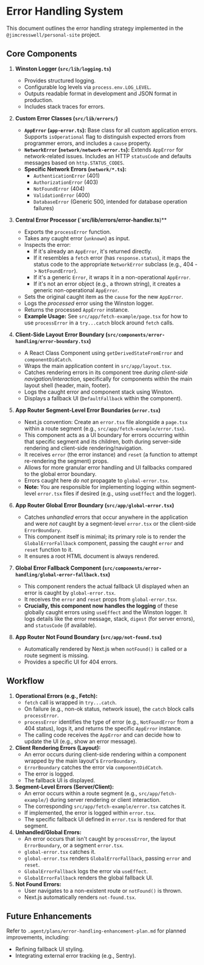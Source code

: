 # Error Handling System

This document outlines the error handling strategy implemented in the `@jimcresswell/personal-site` project.

## Core Components

1.  **Winston Logger (`src/lib/logging.ts`)**

    - Provides structured logging.
    - Configurable log levels via `process.env.LOG_LEVEL`.
    - Outputs readable format in development and JSON format in production.
    - Includes stack traces for errors.

2.  **Custom Error Classes (`src/lib/errors/`)**

    - **`AppError` (`app-error.ts`):** Base class for all custom application errors. Supports `isOperational` flag to distinguish expected errors from programmer errors, and includes a `cause` property.
    - **`NetworkError` (`network/network-error.ts`):** Extends `AppError` for network-related issues. Includes an HTTP `statusCode` and defaults messages based on `http.STATUS_CODES`.
    - **Specific Network Errors (`network/*.ts`):**
      - `AuthenticationError` (401)
      - `AuthorizationError` (403)
      - `NotFoundError` (404)
      - `ValidationError` (400)
      - `DatabaseError` (Generic 500, intended for database operation failures)

3.  **Central Error Processor (`src/lib/errors/error-handler.ts**)\*\*

    - Exports the `processError` function.
    - Takes any caught error (`unknown`) as input.
    - Inspects the error:
      - If it's already an `AppError`, it's returned directly.
      - If it resembles a `fetch` error (has `response.status`), it maps the status code to the appropriate `NetworkError` subclass (e.g., 404 -> `NotFoundError`).
      - If it's a generic `Error`, it wraps it in a non-operational `AppError`.
      - If it's not an error object (e.g., a thrown string), it creates a generic non-operational `AppError`.
    - Sets the original caught item as the `cause` for the new `AppError`.
    - Logs the _processed_ error using the Winston logger.
    - Returns the processed `AppError` instance.
    - **Example Usage:** See `src/app/fetch-example/page.tsx` for how to use `processError` in a `try...catch` block around `fetch` calls.

4.  **Client-Side Layout Error Boundary (`src/components/error-handling/error-boundary.tsx`)**

    - A React Class Component using `getDerivedStateFromError` and `componentDidCatch`.
    - Wraps the main application content in `src/app/layout.tsx`.
    - Catches rendering errors in its component tree _during client-side navigation/interaction_, specifically for components within the main layout shell (header, main, footer).
    - Logs the caught error and component stack using Winston.
    - Displays a fallback UI (`DefaultFallback` within the component).

5.  **App Router Segment-Level Error Boundaries (`error.tsx`)**

    - Next.js convention: Create an `error.tsx` file alongside a `page.tsx` within a route segment (e.g., `src/app/fetch-example/error.tsx`).
    - This component acts as a UI boundary for errors occurring within that specific segment and its children, both during server-side rendering and client-side rendering/navigation.
    - It receives `error` (the error instance) and `reset` (a function to attempt re-rendering the segment) props.
    - Allows for more granular error handling and UI fallbacks compared to the global error boundary.
    - Errors caught here _do not_ propagate to `global-error.tsx`.
    - **Note:** You are responsible for implementing logging within segment-level `error.tsx` files if desired (e.g., using `useEffect` and the logger).

6.  **App Router Global Error Boundary (`src/app/global-error.tsx`)**

    - Catches _unhandled_ errors that occur anywhere in the application and were _not_ caught by a segment-level `error.tsx` or the client-side `ErrorBoundary`.
    - This component itself is minimal; its primary role is to render the `GlobalErrorFallback` component, passing the caught `error` and `reset` function to it.
    - It ensures a root HTML document is always rendered.

7.  **Global Error Fallback Component (`src/components/error-handling/global-error-fallback.tsx`)**

    - This component renders the actual fallback UI displayed when an error is caught by `global-error.tsx`.
    - It receives the `error` and `reset` props from `global-error.tsx`.
    - **Crucially, this component now handles the logging** of these globally caught errors using `useEffect` and the Winston logger. It logs details like the error message, stack, `digest` (for server errors), and `statusCode` (if available).

8.  **App Router Not Found Boundary (`src/app/not-found.tsx`)**
    - Automatically rendered by Next.js when `notFound()` is called or a route segment is missing.
    - Provides a specific UI for 404 errors.

## Workflow

1.  **Operational Errors (e.g., Fetch):**
    - `fetch` call is wrapped in `try...catch`.
    - On failure (e.g., non-ok status, network issue), the `catch` block calls `processError`.
    - `processError` identifies the type of error (e.g., `NotFoundError` from a 404 status), logs it, and returns the specific `AppError` instance.
    - The calling code receives the `AppError` and can decide how to update the UI (e.g., show an error message).
2.  **Client Rendering Errors (Layout):**
    - An error occurs during client-side rendering within a component wrapped by the main layout's `ErrorBoundary`.
    - `ErrorBoundary` catches the error via `componentDidCatch`.
    - The error is logged.
    - The fallback UI is displayed.
3.  **Segment-Level Errors (Server/Client):**
    - An error occurs within a route segment (e.g., `src/app/fetch-example/`) during server rendering or client interaction.
    - The corresponding `src/app/fetch-example/error.tsx` catches it.
    - If implemented, the error is logged within `error.tsx`.
    - The specific fallback UI defined in `error.tsx` is rendered for that segment.
4.  **Unhandled/Global Errors:**
    - An error occurs that isn't caught by `processError`, the layout `ErrorBoundary`, or a segment `error.tsx`.
    - `global-error.tsx` catches it.
    - `global-error.tsx` renders `GlobalErrorFallback`, passing `error` and `reset`.
    - `GlobalErrorFallback` logs the error via `useEffect`.
    - `GlobalErrorFallback` renders the global fallback UI.
5.  **Not Found Errors:**
    - User navigates to a non-existent route or `notFound()` is thrown.
    - Next.js automatically renders `not-found.tsx`.

## Future Enhancements

Refer to `.agent/plans/error-handling-enhancement-plan.md` for planned improvements, including:

- Refining fallback UI styling.
- Integrating external error tracking (e.g., Sentry).
